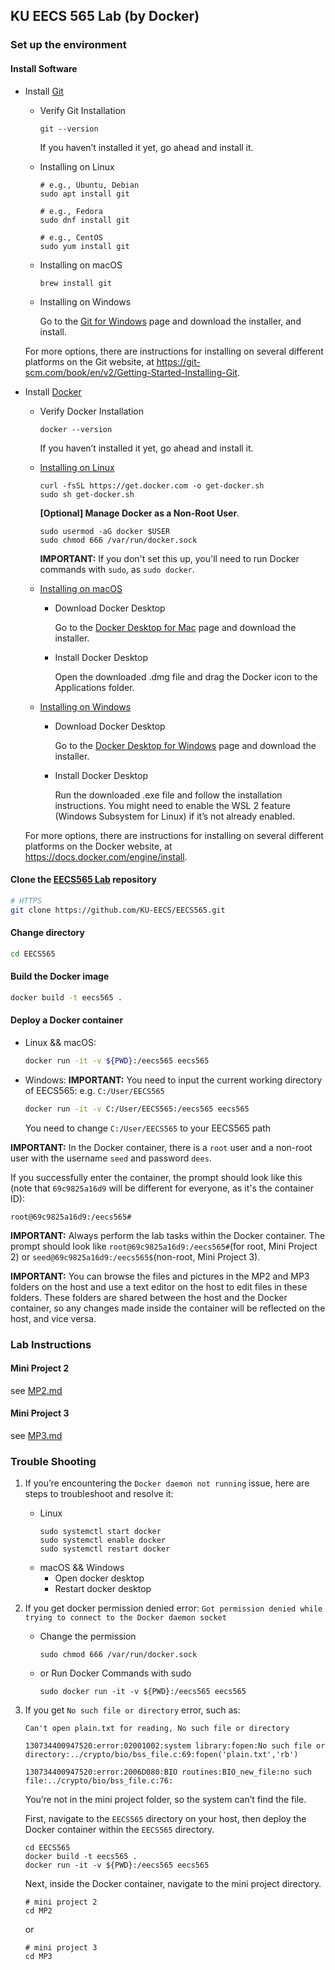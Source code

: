 ## KU EECS 565 Lab (by Docker)

### Set up the environment

#### Install Software

- Install [Git](https://git-scm.com/book/en/v2/Getting-Started-Installing-Git)

    - Verify Git Installation

        ```shell
        git --version
        ```

        If you haven’t installed it yet, go ahead and install it.

    - Installing on Linux

        ```shell
        # e.g., Ubuntu, Debian
        sudo apt install git

        # e.g., Fedora
        sudo dnf install git

        # e.g., CentOS
        sudo yum install git
        ```

    - Installing on macOS

        ```shell
        brew install git
        ```

    - Installing on Windows

        Go to the [Git for Windows](https://git-scm.com/download/win) page and download the installer, and install.

    For more options, there are instructions for installing on several different platforms on the Git website, at https://git-scm.com/book/en/v2/Getting-Started-Installing-Git.

- Install [Docker](https://docs.docker.com/engine/install/)

    - Verify Docker Installation

        ```shell
        docker --version
        ```

        If you haven’t installed it yet, go ahead and install it.

    - [Installing on Linux](https://docs.docker.com/desktop/install/linux/ubuntu/)
        ```shell
        curl -fsSL https://get.docker.com -o get-docker.sh
        sudo sh get-docker.sh
        ```

        **[Optional] Manage Docker as a Non-Root User**.

        ```shell
        sudo usermod -aG docker $USER
        sudo chmod 666 /var/run/docker.sock
        ```
        **IMPORTANT:** If you don't set this up, you'll need to run Docker commands with ``sudo``, as ``sudo docker``.


    - [Installing on macOS](https://docs.docker.com/desktop/install/mac-install/)

        - Download Docker Desktop

            Go to the [Docker Desktop for Mac](https://docs.docker.com/desktop/install/mac-install/) page and download the installer.

        - Install Docker Desktop

            Open the downloaded .dmg file and drag the Docker icon to the Applications folder.

    - [Installing on Windows](https://docs.docker.com/desktop/install/windows-install/)

        - Download Docker Desktop

            Go to the [Docker Desktop for Windows](https://docs.docker.com/desktop/install/windows-install/) page and download the installer.

        - Install Docker Desktop

            Run the downloaded .exe file and follow the installation instructions. You might need to enable the WSL 2 feature (Windows Subsystem for Linux) if it’s not already enabled.


    For more options, there are instructions for installing on several different platforms on the Docker website, at https://docs.docker.com/engine/install.

#### Clone the [EECS565 Lab](https://github.com/KU-EECS/EECS565) repository
```bash
# HTTPS
git clone https://github.com/KU-EECS/EECS565.git
```
#### Change directory
```bash
cd EECS565
```

#### Build the Docker image
```bash
docker build -t eecs565 .
```

#### Deploy a Docker container
- Linux && macOS:
    ```bash
    docker run -it -v ${PWD}:/eecs565 eecs565
    ```

- Windows:
    **IMPORTANT:** You need to input the current working directory of EECS565: e.g. `C:/User/EECS565`
    ```bash
    docker run -it -v C:/User/EECS565:/eecs565 eecs565
    ```
    You need to change `C:/User/EECS565` to your EECS565 path

**IMPORTANT:** In the Docker container, there is a ``root`` user and a non-root user with the username ``seed`` and password ``dees``.

If you successfully enter the container, the prompt should look like this (note that ``69c9825a16d9`` will be different for everyone, as it's the container ID):
```shell
root@69c9825a16d9:/eecs565#
```
**IMPORTANT:** Always perform the lab tasks within the Docker container. The prompt should look like ``root@69c9825a16d9:/eecs565#``(for root, Mini Project 2) or ``seed@69c9825a16d9:/eecs565$``(non-root, Mini Project 3).

**IMPORTANT:** You can browse the files and pictures in the MP2 and MP3 folders on the host and use a text editor on the host to edit files in these folders. These folders are shared between the host and the Docker container, so any changes made inside the container will be reflected on the host, and vice versa.

### Lab Instructions

#### Mini Project 2
see [MP2.md](MP2.md)

#### Mini Project 3
see [MP3.md](MP3.md)


### Trouble Shooting

1. If you’re encountering the ``Docker daemon not running`` issue, here are steps to troubleshoot and resolve it:
   - Linux
        ```shell
        sudo systemctl start docker
        sudo systemctl enable docker
        sudo systemctl restart docker
        ```
   - macOS && Windows
     - Open docker desktop
     - Restart docker desktop

2. If you get docker permission denied error: ``Got permission denied while trying to connect to the Docker daemon socket``
    - Change the permission
        ```shell
        sudo chmod 666 /var/run/docker.sock
        ```
    - or Run Docker Commands with sudo
        ```shell
        sudo docker run -it -v ${PWD}:/eecs565 eecs565
        ```
3. If you get ``No such file or directory`` error, such as:
    ```
    Can't open plain.txt for reading, No such file or directory

    130734400947520:error:02001002:system library:fopen:No such file or directory:../crypto/bio/bss_file.c:69:fopen('plain.txt','rb')

    130734400947520:error:2006D080:BIO routines:BIO_new_file:no such file:../crypto/bio/bss_file.c:76:
    ```

    You’re not in the mini project folder, so the system can’t find the file.

    First, navigate to the ``EECS565`` directory on your host, then deploy the Docker container within the ``EECS565`` directory.

    ```shell
    cd EECS565
    docker build -t eecs565 .
    docker run -it -v ${PWD}:/eecs565 eecs565
    ```

    Next, inside the Docker container, navigate to the mini project directory.

    ```
    # mini project 2
    cd MP2
    ```

    or

    ```
    # mini project 3
    cd MP3
    ```
